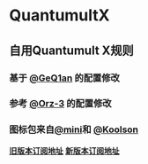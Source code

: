 # QuantumultX

## 自用Quantumult X规则  

### 基于 [@GeQ1an](https://github.com/GeQ1an/QuantumultX) 的配置修改
### 参考 [@Orz-3](https://github.com/Orz-3/QuantumultX) 的配置修改
### 图标包来自[@mini](https://github.com/Orz-3/mini)和 [@Koolson](https://github.com/Koolson/Qure)
**[旧版本订阅地址](https://raw.githubusercontent.com/39Hz/QuantumultX/main/39Hz.conf)**
**[新版本订阅地址](https://raw.githubusercontent.com/39Hz/QuantumultX/main/QuanX.conf)**

